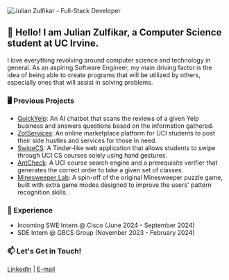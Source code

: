 ![Julian Zulfikar - Full-Stack Developer](https://github.com/julian-z/julian-z/blob/main/github_new.gif)

## 👋 Hello! I am Julian Zulfikar, a Computer Science student at UC Irvine.

I love everything revolving around computer science and technology in general. As an aspiring Software Engineer, my main driving factor is the idea of being able to create programs that will be utilized by others, especially ones that will assist in solving problems.

### 🖥 Previous Projects
- [QuickYelp](https://github.com/julian-z/QuickYelp): An AI chatbot that scans the reviews of a given Yelp business and answers questions based on the information gathered.
- [ZotServices](https://github.com/julian-z/ZotServices): An online marketplace platform for UCI students to post their side hustles and services for those in need.
- [SwipeCS](https://www.youtube.com/watch?v=16wEb-0WYdI): A Tinder-like web application that allows students to swipe through UCI CS courses solely using hand gestures.
- [AntCheck](https://github.com/julian-z/AntCheck): A UCI course search engine and a prerequisite verifier that generates the correct order to take a given set of classes.
- [Minesweeper Lab](https://github.com/julian-z/Minesweeper-Lab): A spin-off of the original Minesweeper puzzle game, built with extra game modes designed to improve the users' pattern recognition skills.

### 💼 Experience
- Incoming SWE Intern @ Cisco (June 2024 - September 2024)
- SDE Intern @ GBCS Group (November 2023 - February 2024)

### 📫 Let's Get in Touch!
[LinkedIn](https://www.linkedin.com/in/julian-z/) | [E-mail](mailto:jzulfika@ics.uci.edu)

<!--
**julian-z/julian-z** is a ✨ _special_ ✨ repository because its `README.md` (this file) appears on your GitHub profile.

Here are some ideas to get you started:

- 🔭 I’m currently working on ...
- 🌱 I’m currently learning ...
- 👯 I’m looking to collaborate on ...
- 🤔 I’m looking for help with ...
- 💬 Ask me about ...
- 📫 How to reach me: ...
- 😄 Pronouns: ...
- ⚡ Fun fact: ...
-->
